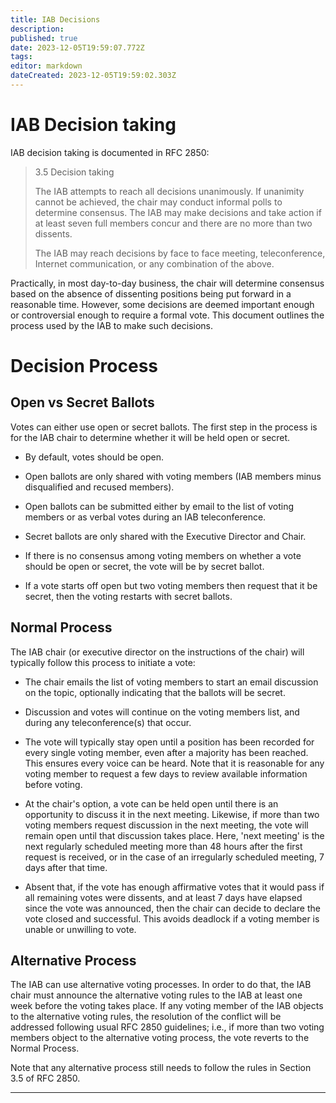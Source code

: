 ```yaml
---
title: IAB Decisions
description: 
published: true
date: 2023-12-05T19:59:07.772Z
tags: 
editor: markdown
dateCreated: 2023-12-05T19:59:02.303Z
---
```


# IAB Decision taking

IAB decision taking is documented in RFC 2850:

> 3.5 Decision taking
> 
>   The IAB attempts to reach all decisions unanimously.  If unanimity
>   cannot be achieved, the chair may conduct informal polls to determine
>   consensus.  The IAB may make decisions and take action if at least
>   seven full members concur and there are no more than two dissents.
> 
>   The IAB may reach decisions by face to face meeting, teleconference,
>   Internet communication, or any combination of the above.

Practically, in most day-to-day business, the chair will determine consensus
based on the absence of dissenting positions being put forward in a reasonable
time. However, some decisions are deemed important enough or controversial
enough to require a formal vote. This document outlines the process used by the
IAB to make such decisions.

# Decision Process

## Open vs Secret Ballots

Votes can either use open or secret ballots. The first step in the process is
for the IAB chair to determine whether it will be held open or secret.

- By default, votes should be open.

- Open ballots are only shared with voting members (IAB members minus
  disqualified and recused members).

- Open ballots can be submitted either by email to the list of voting members
  or as verbal votes during an IAB teleconference.

- Secret ballots are only shared with the Executive Director and Chair.

- If there is no consensus among voting members on whether a vote should be
  open or secret, the vote will be by secret ballot.

- If a vote starts off open but two voting members then request that it be
  secret, then the voting restarts with secret ballots.

## Normal Process

The IAB chair (or executive director on the instructions of the chair) will 
typically follow this process to initiate a vote:

- The chair emails the list of voting members to start an email discussion on
  the topic, optionally indicating that the ballots will be secret.

- Discussion and votes will continue on the voting members list, and during any
  teleconference(s) that occur.

- The vote will typically stay open until a position has been recorded for every
  single voting member, even after a majority has been reached. This ensures
  every voice can be heard. Note that it is reasonable for any voting member to
  request a few days to review available information before voting.

- At the chair's option, a vote can be held open until there is an opportunity
  to discuss it in the next meeting. Likewise, if more than two voting members
  request discussion in the next meeting, the vote will remain open until that
  discussion takes place. Here, 'next meeting' is the next regularly scheduled
  meeting more than 48 hours after the first request is received, or in the
  case of an irregularly scheduled meeting, 7 days after that time.

- Absent that, if the vote has enough affirmative votes that it would pass if all
  remaining votes were dissents, and at least 7 days have elapsed since the
  vote was announced, then the chair can decide to declare the vote closed and
  successful. This avoids deadlock if a voting member is unable or unwilling to vote.

## Alternative Process

The IAB can use alternative voting processes. In order to do that, the IAB
chair must announce the alternative voting rules to the IAB at least one week
before the voting takes place. If any voting member of the IAB objects to the
alternative voting rules, the resolution of the conflict will be addressed
following usual RFC 2850 guidelines; i.e., if more than two voting members
object to the alternative voting process, the vote reverts to the Normal
Process.

Note that any alternative process still needs to follow the rules in Section
3.5 of RFC 2850.

---
